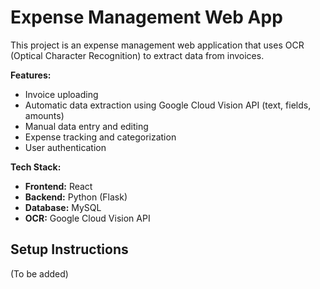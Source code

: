 # Expense Management Web App

This project is an expense management web application that uses OCR (Optical Character Recognition) to extract data from invoices.

**Features:**

*   Invoice uploading
*   Automatic data extraction using Google Cloud Vision API (text, fields, amounts)
*   Manual data entry and editing
*   Expense tracking and categorization
*   User authentication

**Tech Stack:**

*   **Frontend:** React
*   **Backend:** Python (Flask)
*   **Database:** MySQL
*   **OCR:** Google Cloud Vision API

## Setup Instructions

(To be added) 